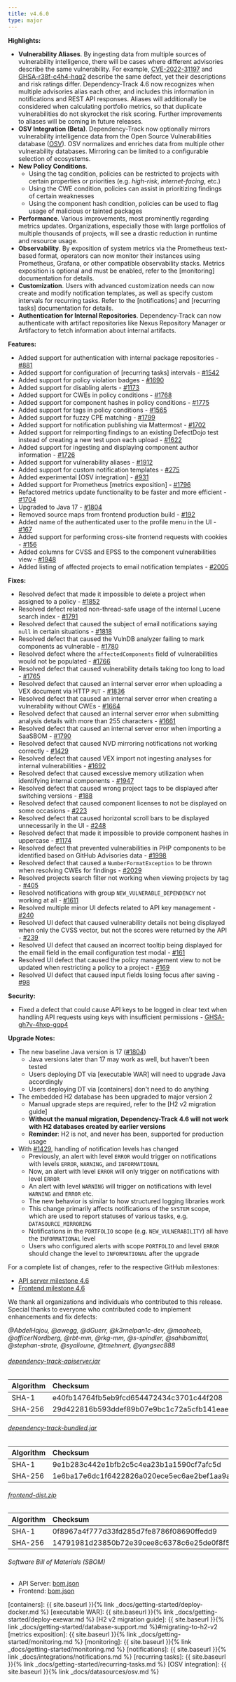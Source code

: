 ```yaml
---
title: v4.6.0
type: major
---
```


**Highlights:**

* **Vulnerability Aliases**. By ingesting data from multiple sources of vulnerability intelligence, 
there will be cases where different advisories describe the same vulnerability. 
For example, [CVE-2022-31197](https://nvd.nist.gov/vuln/detail/CVE-2022-31197) and 
[GHSA-r38f-c4h4-hqq2](https://github.com/pgjdbc/pgjdbc/security/advisories/GHSA-r38f-c4h4-hqq2) describe the same defect, 
yet their descriptions and risk ratings differ. Dependency-Track 4.6 now recognizes when multiple advisories alias each other, 
and includes this information in notifications and REST API responses. Aliases will additionally be considered when 
calculating portfolio metrics, so that duplicate vulnerabilities do not skyrocket the risk scoring. 
Further improvements to aliases will be coming in future releases.
* **OSV Integration (Beta)**. Dependency-Track now optionally mirrors vulnerability intelligence data from the Open Source 
Vulnerabilities database ([OSV](https://osv.dev/)). OSV normalizes and enriches data from multiple other
vulnerability databases. Mirroring can be limited to a configurable selection of ecosystems.
* **New Policy Conditions**.
  * Using the tag condition, policies can be restricted to projects with certain properties or priorities (e.g. *high-risk*, *internet-facing*, etc.)
  * Using the CWE condition, policies can assist in prioritizing findings of certain weaknesses
  * Using the component hash condition, policies can be used to flag usage of malicious or tainted packages
* **Performance**. Various improvements, most prominently regarding metrics updates.
Organizations, especially those with large portfolios of multiple thousands of projects, will see a drastic reduction 
in runtime and resource usage.
* **Observability**. By exposition of system metrics via the Prometheus text-based format, operators can now monitor 
their instances using Prometheus, Grafana, or other compatible observability stacks. Metrics exposition is optional 
and must be enabled, refer to the [monitoring] documentation for details.
* **Customization**. Users with advanced customization needs can now create and modify notification templates, 
as well as specify custom intervals for recurring tasks. Refer to the [notifications] and [recurring tasks]
documentation for details.
* **Authentication for Internal Repositories**. Dependency-Track can now authenticate with artifact repositories
like Nexus Repository Manager or Artifactory to fetch information about internal artifacts.

**Features:**

* Added support for authentication with internal package repositories - [#881]
* Added support for configuration of [recurring tasks] intervals - [#1542]
* Added support for policy violation badges - [#1690]
* Added support for disabling alerts - [#1173]
* Added support for CWEs in policy conditions - [#1768]
* Added support for component hashes in policy conditions - [#1775]
* Added support for tags in policy conditions - [#1565]
* Added support for fuzzy CPE matching - [#1799]
* Added support for notification publishing via Mattermost - [#1702]
* Added support for reimporting findings to an existing DefectDojo test instead of creating a new test upon each upload - [#1622]
* Added support for ingesting and displaying component author information - [#1726]
* Added support for vulnerability aliases - [#1912]
* Added support for custom notification templates - [#275]
* Added experimental [OSV integration] - [#931]
* Added support for Prometheus [metrics exposition] - [#1796]
* Refactored metrics update functionality to be faster and more efficient - [#1704]
* Upgraded to Java 17 - [#1804]
* Removed source maps from frontend production build - [#192]
* Added name of the authenticated user to the profile menu in the UI - [#167]
* Added support for performing cross-site frontend requests with cookies - [#156]
* Added columns for CVSS and EPSS to the component vulnerabilities view - [#1948]
* Added listing of affected projects to email notification templates - [#2005]

**Fixes:**

* Resolved defect that made it impossible to delete a project when assigned to a policy - [#1852]
* Resolved defect related non-thread-safe usage of the internal Lucene search index - [#1791]
* Resolved defect that caused the subject of email notifications saying `null` in certain situations - [#1818]
* Resolved defect that caused the VulnDB analyzer failing to mark components as vulnerable - [#1780]
* Resolved defect where the `affectedComponents` field of vulnerabilities would not be populated - [#1766]
* Resolved defect that caused vulnerability details taking too long to load - [#1765]
* Resolved defect that caused an internal server error when uploading a VEX document via HTTP `PUT` - [#1836]
* Resolved defect that caused an internal server error when creating a vulnerability without CWEs - [#1664]
* Resolved defect that caused an internal server error when submitting analysis details with more than 255 characters - [#1661]
* Resolved defect that caused an internal server error when importing a SaaSBOM - [#1790]
* Resolved defect that caused NVD mirroring notifications not working correctly - [#1429]
* Resolved defect that caused VEX import not ingesting analyses for internal vulnerabilities - [#1692]
* Resolved defect that caused excessive memory utilization when identifying internal components - [#1947]
* Resolved defect that caused wrong project tags to be displayed after switching versions - [#188]
* Resolved defect that caused component licenses to not be displayed on some occasions - [#223]
* Resolved defect that caused horizontal scroll bars to be displayed unnecessarily in the UI - [#248]
* Resolved defect that made it impossible to provide component hashes in uppercase - [#1174]
* Resolved defect that prevented vulnerabilities in PHP components to be identified based on GitHub Advisories data - [#1998]
* Resolved defect that caused a `NumberFormatException` to be thrown when resolving CWEs for findings - [#2029]
* Resolved projects search filter not working when viewing projects by tag - [#405]
* Resolved notifications with group `NEW_VULNERABLE_DEPENDENCY` not working at all - [#1611]
* Resolved multiple minor UI defects related to API key management - [#240]
* Resolved UI defect that caused vulnerability details not being displayed when only the CVSS vector, but not the scores were returned by the API - [#239]
* Resolved UI defect that caused an incorrect tooltip being displayed for the email field in the email configuration test modal - [#161]
* Resolved UI defect that caused the policy management view to not be updated when restricting a policy to a project - [#169]
* Resolved UI defect that caused input fields losing focus after saving - [#98]

**Security:**

* Fixed a defect that could cause API keys to be logged in clear text when handling API requests using keys with insufficient permissions - [GHSA-gh7v-4hxp-gqp4]

**Upgrade Notes:**

* The new baseline Java version is 17 ([#1804])
  * Java versions later than 17 may work as well, but haven't been tested
  * Users deploying DT via [executable WAR] will need to upgrade Java accordingly
  * Users deploying DT via [containers] don't need to do anything
* The embedded H2 database has been upgraded to major version 2
  * Manual upgrade steps are required, refer to the [H2 v2 migration guide]
  * **Without the manual migration, Dependency-Track 4.6 will not work with H2 databases created by earlier versions**
  * **Reminder**: H2 is not, and never has been, supported for production usage
* With [#1429], handling of notification levels has changed 
  * Previously, an alert with level `ERROR` would trigger on notifications with levels `ERROR`, `WARNING`, and `INFORMATIONAL`
  * Now, an alert with level `ERROR` will only trigger on notifications with level `ERROR`
  * An alert with level `WARNING` will trigger on notifications with level `WARNING` and `ERROR` etc.
  * The new behavior is similar to how structured logging libraries work
  * This change primarily affects notifications of the `SYSTEM` scope, which are used to report statuses of various tasks, e.g. `DATASOURCE_MIRRORING`
  * Notifications in the `PORTFOLIO` scope (e.g. `NEW_VULNERABILITY`) all have the `INFORMATIONAL` level
  * Users who configured alerts with scope `PORTFOLIO` and level `ERROR` should change the level to `INFORMATIONAL` after the upgrade

For a complete list of changes, refer to the respective GitHub milestones:

* [API server milestone 4.6](https://github.com/DependencyTrack/dependency-track/milestone/21?closed=1)
* [Frontend milestone 4.6](https://github.com/DependencyTrack/frontend/milestone/8?closed=1)

We thank all organizations and individuals who contributed to this release.  
Special thanks to everyone who contributed code to implement enhancements and fix defects:

*@AbdelHajou, @awegg, @dGuerr, @k3rnelpan1c-dev, @maaheeb, @officerNordberg, @rbt-mm, @rkg-mm, @s-spindler, @sahibamittal, @stephan-strate, @syalioune, @tmehnert, @yangsec888*

###### [dependency-track-apiserver.jar](https://github.com/DependencyTrack/dependency-track/releases/download/4.6.0/dependency-track-apiserver.jar)

| Algorithm | Checksum                                                         |
|:----------|:-----------------------------------------------------------------|
| SHA-1     | e40fb14764fb5eb9fcd654472434c3701c44f208                         |
| SHA-256   | 29d422816b593ddef89b07e9bc1c72a5cfb141eaea4a1d59615309089bab03ea |

###### [dependency-track-bundled.jar](https://github.com/DependencyTrack/dependency-track/releases/download/4.6.0/dependency-track-bundled.jar)

| Algorithm | Checksum                                                         |
|:----------|:-----------------------------------------------------------------|
| SHA-1     | 9e1b283c442e1bfb2c5c4ea23b1a1590cf7afc5d                         |
| SHA-256   | 1e6ba17e6dc1f6422826a020ece5ec6ae2bef1aa9ae563f57653ed6bc0944f14 |

###### [frontend-dist.zip](https://github.com/DependencyTrack/dependency-track/releases/download/4.6.0/frontend-dist.zip)

| Algorithm | Checksum                                                         |
|:----------|:-----------------------------------------------------------------|
| SHA-1     | 0f8967a4f777d33fd285d7fe8786f08690ffedd9                         |
| SHA-256   | 14791981d23850b72e39cee8c6378c6e25de0f8f5ee46b5c244c28bd6262db9a |

###### Software Bill of Materials (SBOM)

* API Server: [bom.json](https://github.com/DependencyTrack/dependency-track/releases/download/4.6.0/bom.json)
* Frontend: [bom.json](https://github.com/DependencyTrack/frontend/releases/download/4.6.0/bom.json)

[#98]: https://github.com/DependencyTrack/frontend/issues/98
[#156]: https://github.com/DependencyTrack/frontend/issues/156
[#161]: https://github.com/DependencyTrack/frontend/issues/161
[#167]: https://github.com/DependencyTrack/frontend/issues/167
[#169]: https://github.com/DependencyTrack/frontend/issues/169
[#188]: https://github.com/DependencyTrack/frontend/issues/188
[#192]: https://github.com/DependencyTrack/frontend/issues/192
[#223]: https://github.com/DependencyTrack/frontend/issues/223
[#239]: https://github.com/DependencyTrack/frontend/pull/239
[#240]: https://github.com/DependencyTrack/frontend/pull/240
[#248]: https://github.com/DependencyTrack/frontend/issues/248
[#275]: https://github.com/DependencyTrack/dependency-track/issues/275
[#405]: https://github.com/DependencyTrack/dependency-track/issues/405
[#881]: https://github.com/DependencyTrack/dependency-track/issues/881
[#931]: https://github.com/DependencyTrack/dependency-track/issues/931
[#1173]: https://github.com/DependencyTrack/dependency-track/issues/1173
[#1174]: https://github.com/DependencyTrack/dependency-track/issues/1174
[#1429]: https://github.com/DependencyTrack/dependency-track/issues/1429
[#1542]: https://github.com/DependencyTrack/dependency-track/issues/1542
[#1565]: https://github.com/DependencyTrack/dependency-track/issues/1565
[#1611]: https://github.com/DependencyTrack/dependency-track/issues/1611
[#1622]: https://github.com/DependencyTrack/dependency-track/issues/1622
[#1661]: https://github.com/DependencyTrack/dependency-track/issues/1661
[#1664]: https://github.com/DependencyTrack/dependency-track/issues/1664
[#1690]: https://github.com/DependencyTrack/dependency-track/issues/1690
[#1692]: https://github.com/DependencyTrack/dependency-track/issues/1765
[#1702]: https://github.com/DependencyTrack/dependency-track/pull/1702
[#1704]: https://github.com/DependencyTrack/dependency-track/pull/1704
[#1726]: https://github.com/DependencyTrack/dependency-track/issues/1726
[#1765]: https://github.com/DependencyTrack/dependency-track/issues/1765
[#1766]: https://github.com/DependencyTrack/dependency-track/issues/1766
[#1768]: https://github.com/DependencyTrack/dependency-track/issues/1768
[#1775]: https://github.com/DependencyTrack/dependency-track/issues/1775
[#1780]: https://github.com/DependencyTrack/dependency-track/issues/1780
[#1790]: https://github.com/DependencyTrack/dependency-track/issues/1790
[#1791]: https://github.com/DependencyTrack/dependency-track/issues/1797
[#1796]: https://github.com/DependencyTrack/dependency-track/pull/1796
[#1799]: https://github.com/DependencyTrack/dependency-track/pull/1799
[#1804]: https://github.com/DependencyTrack/dependency-track/pull/1804
[#1818]: https://github.com/DependencyTrack/dependency-track/issues/1818
[#1836]: https://github.com/DependencyTrack/dependency-track/issues/1836
[#1852]: https://github.com/DependencyTrack/dependency-track/issues/1852
[#1912]: https://github.com/DependencyTrack/dependency-track/pull/1912
[#1947]: https://github.com/DependencyTrack/dependency-track/issues/1947
[#1948]: https://github.com/DependencyTrack/dependency-track/issues/1948
[#1998]: https://github.com/DependencyTrack/dependency-track/issues/1998
[#2005]: https://github.com/DependencyTrack/dependency-track/issues/2005
[#2029]: https://github.com/DependencyTrack/dependency-track/issues/2029
[GHSA-gh7v-4hxp-gqp4]: https://github.com/DependencyTrack/dependency-track/security/advisories/GHSA-gh7v-4hxp-gqp4

[containers]: {{ site.baseurl }}{% link _docs/getting-started/deploy-docker.md %}
[executable WAR]: {{ site.baseurl }}{% link _docs/getting-started/deploy-exewar.md %}
[H2 v2 migration guide]: {{ site.baseurl }}{% link _docs/getting-started/database-support.md %}#migrating-to-h2-v2
[metrics exposition]: {{ site.baseurl }}{% link _docs/getting-started/monitoring.md %}
[monitoring]: {{ site.baseurl }}{% link _docs/getting-started/monitoring.md %}
[notifications]: {{ site.baseurl }}{% link _docs/integrations/notifications.md %}
[recurring tasks]: {{ site.baseurl }}{% link _docs/getting-started/recurring-tasks.md %}
[OSV integration]: {{ site.baseurl }}{% link _docs/datasources/osv.md %}